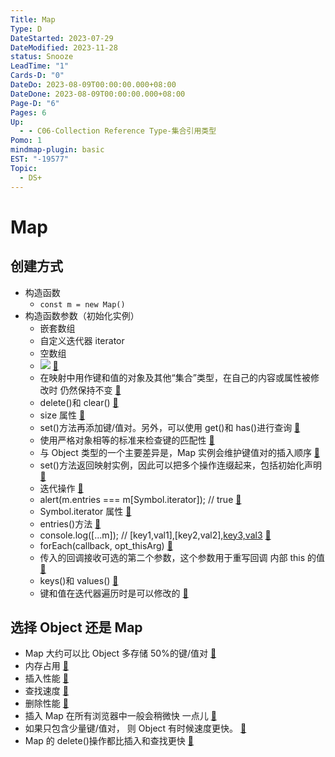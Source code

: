 ```yaml
---
Title: Map
Type: D
DateStarted: 2023-07-29
DateModified: 2023-11-28
status: Snooze
LeadTime: "1"
Cards-D: "0"
DateDo: 2023-08-09T00:00:00.000+08:00
DateDone: 2023-08-09T00:00:00.000+08:00
Page-D: "6"
Pages: 6
Up:
  - - C06-Collection Reference Type-集合引用类型
Pomo: 1
mindmap-plugin: basic
EST: "-19577"
Topic:
  - DS+
---
```


# Map

## 创建方式

- 构造函数
  - `const m = new Map()`
- 构造函数参数（初始化实例）
  - 嵌套数组
  - 自定义迭代器 iterator
  - 空数组
  - ![](1691557774350.png) [📌](obsidian://jump-to-pdf?id=ProJS-ZN&annotate=c087dff3-79bc-3917)
  - 在映射中用作键和值的对象及其他“集合”类型，在自己的内容或属性被修改时 仍然保持不变 [📌](obsidian://jump-to-pdf?id=ProJS-ZN&annotate=9e76a4dc-804b-df5a)
  - delete()和 clear() [📌](obsidian://jump-to-pdf?id=ProJS-ZN&annotate=11acae9e-7a4c-fe5d)
  - size 属性 [📌](obsidian://jump-to-pdf?id=ProJS-ZN&annotate=656a56cf-4ba9-b436)
  - set()方法再添加键/值对。另外，可以使用 get()和 has()进行查询 [📌](obsidian://jump-to-pdf?id=ProJS-ZN&annotate=2becc825-5678-13eb)
  - 使用严格对象相等的标准来检查键的匹配性 [📌](obsidian://jump-to-pdf?id=ProJS-ZN&annotate=095bc65e-fc97-c2b3)
  - 与 Object 类型的一个主要差异是，Map 实例会维护键值对的插入顺序 [📌](obsidian://jump-to-pdf?id=ProJS-ZN&annotate=b1de0d01-87b4-e9e7)
  - set()方法返回映射实例，因此可以把多个操作连缀起来，包括初始化声明 [📌](obsidian://jump-to-pdf?id=ProJS-ZN&annotate=a7ec7ae7-1ea2-0959)
  - 迭代操作 [📌](obsidian://jump-to-pdf?id=ProJS-ZN&annotate=d8b1a8f6-f3b3-123c)
  - alert(m.entries === m[Symbol.iterator]); // true [📌](obsidian://jump-to-pdf?id=ProJS-ZN&annotate=597aa12b-2fdf-e11f)
  - Symbol.iterator 属性 [📌](obsidian://jump-to-pdf?id=ProJS-ZN&annotate=c7ca45ad-b948-a2cc)
  - entries()方法 [📌](obsidian://jump-to-pdf?id=ProJS-ZN&annotate=e38e4327-065e-d5cd)
  - console.log([...m]); // [key1,val1],[key2,val2],[key3,val3](key1,val1],[key2,val2],[key3,val3) [📌](obsidian://jump-to-pdf?id=ProJS-ZN&annotate=236f7bbe-ccdf-428f)
  - forEach(callback, opt_thisArg) [📌](obsidian://jump-to-pdf?id=ProJS-ZN&annotate=40288775-8d63-01c2)
  - 传入的回调接收可选的第二个参数，这个参数用于重写回调 内部 this 的值 [📌](obsidian://jump-to-pdf?id=ProJS-ZN&annotate=9ed3c264-5811-2686)
  - keys()和 values() [📌](obsidian://jump-to-pdf?id=ProJS-ZN&annotate=fc1253e8-9c3a-a36f)
  - 键和值在迭代器遍历时是可以修改的 [📌](obsidian://jump-to-pdf?id=ProJS-ZN&annotate=34c76393-d32e-1033)

## 选择 Object 还是 Map

- Map 大约可以比 Object 多存储 50%的键/值对 [📌](obsidian://jump-to-pdf?id=ProJS-ZN&annotate=84f1127c-4ce2-89a4)
- 内存占用 [📌](obsidian://jump-to-pdf?id=ProJS-ZN&annotate=cf22f01f-19f7-504e)
- 插入性能 [📌](obsidian://jump-to-pdf?id=ProJS-ZN&annotate=21ccb2a4-c463-c139)
- 查找速度 [📌](obsidian://jump-to-pdf?id=ProJS-ZN&annotate=d0cc7d81-134d-0fd2)
- 删除性能 [📌](obsidian://jump-to-pdf?id=ProJS-ZN&annotate=fc186407-6a61-390d)
- 插入 Map 在所有浏览器中一般会稍微快 一点儿 [📌](obsidian://jump-to-pdf?id=ProJS-ZN&annotate=8e6d4014-790a-c0ab)
- 如果只包含少量键/值对， 则 Object 有时候速度更快。 [📌](obsidian://jump-to-pdf?id=ProJS-ZN&annotate=26fbbe68-380f-a8db)
- Map 的 delete()操作都比插入和查找更快 [📌](obsidian://jump-to-pdf?id=ProJS-ZN&annotate=75260cfd-72cf-2774)
